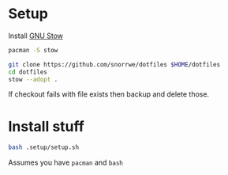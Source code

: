 # Setup

Install [GNU Stow](https://www.gnu.org/software/stow/)

```sh
pacman -S stow
```

```sh
git clone https://github.com/snorrwe/dotfiles $HOME/dotfiles
cd dotfiles
stow --adopt .
```

If checkout fails with file exists then backup and delete those.

# Install stuff

```sh
bash .setup/setup.sh
```

Assumes you have `pacman` and `bash`
